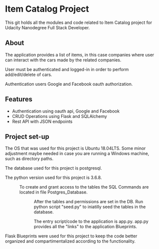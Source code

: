 <h1>Item Catalog Project</h1>
  <p>This git holds all the modules and code related to Item Catalog project for Udacity Nanodegree Full Stack Developer.</p>

<h2>About</h2>
  <p>The application provides a list of items, in this case companies where user can interact with the cars made by the related companies.</p>
  <p>User must be authenticated and logged-in in order to perform add/edit/delete of cars.</p>
  <p>Authentication users Google and Facebook oauth authorization.</p>

<h2>Features</h2>
  <ul>
    <li>Authentication using oauth api, Google and Facebook</li>
    <li>CRUD Operations using Flask and SQLAlchemy</li>
    <li>Rest API with JSON endpoints</li>
  </ul>

<h2>Project set-up</h2>
  <p>The OS that was used for this project is Ubuntu 18.04LTS. Some minor adjustment maybe needed in case you are running a Windows machine, such as directory paths.</p>
  <p>The database used for this project is postgresql.</p>
  <p>The python version used for this project is 3.6.8.</p>
  <ul>
    <ol>To create and grant access to the tables the SQL Commands are located in file Postgres_Database.<ol>
    <ol>After the tables and permissions are set in the DB. Run python script "seed.py" to iniatilly seed the tables in the database.</ol>
    <ol>The entry script/code to the application is app.py. app.py provides all the "links" to the application Blueprints.</ol>
  </ul>
    <p>Flask Blueprints were used for this project to keep the code better organized and compartimentalized according to the functionality.</p>
